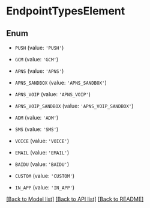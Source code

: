 # EndpointTypesElement


## Enum

* `PUSH` (value: `'PUSH'`)

* `GCM` (value: `'GCM'`)

* `APNS` (value: `'APNS'`)

* `APNS_SANDBOX` (value: `'APNS_SANDBOX'`)

* `APNS_VOIP` (value: `'APNS_VOIP'`)

* `APNS_VOIP_SANDBOX` (value: `'APNS_VOIP_SANDBOX'`)

* `ADM` (value: `'ADM'`)

* `SMS` (value: `'SMS'`)

* `VOICE` (value: `'VOICE'`)

* `EMAIL` (value: `'EMAIL'`)

* `BAIDU` (value: `'BAIDU'`)

* `CUSTOM` (value: `'CUSTOM'`)

* `IN_APP` (value: `'IN_APP'`)

[[Back to Model list]](../README.md#documentation-for-models) [[Back to API list]](../README.md#documentation-for-api-endpoints) [[Back to README]](../README.md)


